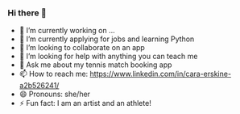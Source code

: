 ### Hi there 👋

<!--
**caraerskine/caraerskine** is a ✨ _special_ ✨ repository because its `README.md` (this file) appears on your GitHub profile.

Here are some ideas to get you started:
 -->

- 🔭 I’m currently working on ...
- 🌱 I’m currently applying for jobs and learning Python
- 👯 I’m looking to collaborate on an app
- 🤔 I’m looking for help with anything you can teach me
- 💬 Ask me about my tennis match booking app
- 📫 How to reach me: https://www.linkedin.com/in/cara-erskine-a2b526241/
- 😄 Pronouns: she/her
- ⚡ Fun fact: I am an artist and an athlete!

